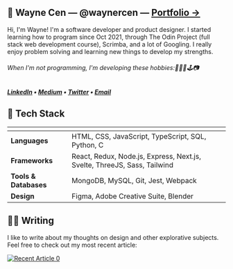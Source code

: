 ## 👋 Wayne Cen — @waynercen — [<u>Portfolio &#8594;</u>](https://waynecen.com)
Hi, I'm Wayne! I'm a software developer and product designer. I started learning how to program since Oct 2021, through The Odin Project (full stack web development course), Scrimba, and a lot of Googling. I really enjoy problem solving and learning new things to develop my strengths.

###### When I'm not programming, I'm developing these hobbies:🏸🏐🎾🕹️📷

##### <b>[LinkedIn](https://www.linkedin.com/in/waynercen/)</b> • <b>[Medium](https://medium.com/@wayne.cen)</b> • [Twitter](https://twitter.com/cenwayner) • <b>[Email](mailto:wayne.cen@gmail.com)</b>

## 🍔 Tech Stack
| <!-- -->              | <!-- -->                                                                    |
| :---                  | :---                                                                        |
| __Languages__         | HTML, CSS, JavaScript, TypeScript, SQL, Python, C                           |
| __Frameworks__        | React, Redux, Node.js, Express, Next.js, Svelte, ThreeJS, Sass, Tailwind |
| __Tools & Databases__ | MongoDB, MySQL, Git, Jest, Webpack                                          |
| __Design__            | Figma, Adobe Creative Suite, Blender                                        |

## ✍🏻 Writing
I like to write about my thoughts on design and other explorative subjects. Feel free to check out my most recent article:

<a target="_blank" href="https://github-readme-medium-recent-article.vercel.app/medium/@wayne.cen/0"><img src="https://github-readme-medium-recent-article.vercel.app/medium/@wayne.cen/0" alt="Recent Article 0">

